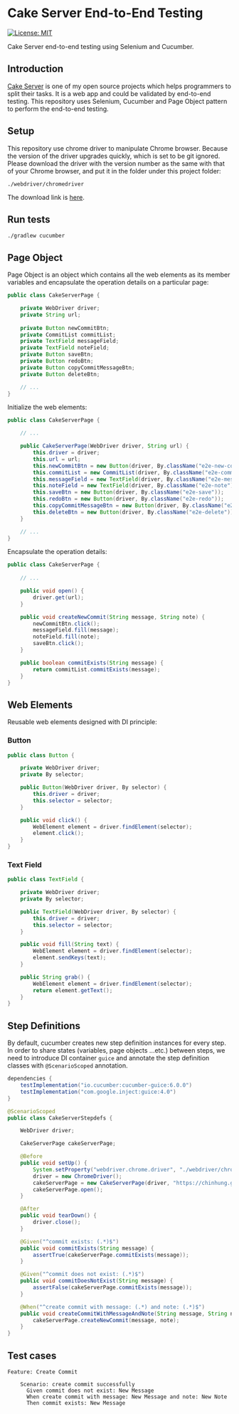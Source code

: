 # Cake Server End-to-End Testing

[![License: MIT](https://img.shields.io/badge/License-MIT-yellow.svg)](https://github.com/chinhung/pointwave/blob/master/LICENSE)

Cake Server end-to-end testing using Selenium and Cucumber.

## Introduction

[Cake Server](https://github.com/chinhung/cakeserver) is one of my open source projects which helps programmers to split their tasks. It is a web app and could be validated by end-to-end testing. This repository uses Selenium, Cucumber and Page Object pattern to perform the end-to-end testing.

## Setup

This repository use chrome driver to manipulate Chrome browser. Because the version of the driver upgrades quickly, which is set to be git ignored. Please download the driver with the version number as the same with that of your Chrome browser, and put it in the folder under this project folder: 
```
./webdriver/chromedriver
```

The download link is [here](https://chromedriver.chromium.org/downloads).

## Run tests
```
./gradlew cucumber
```

## Page Object

Page Object is an object which contains all the web elements as its member variables and encapsulate the operation details on a particular page:
```java
public class CakeServerPage {

    private WebDriver driver;
    private String url;
    
    private Button newCommitBtn;
    private CommitList commitList;
    private TextField messageField;
    private TextField noteField;
    private Button saveBtn;
    private Button redoBtn;
    private Button copyCommitMessageBtn;
    private Button deleteBtn;

    // ...
}
```

Initialize the web elements:
```java
public class CakeServerPage {

    // ...

    public CakeServerPage(WebDriver driver, String url) {
        this.driver = driver;
        this.url = url;
        this.newCommitBtn = new Button(driver, By.className("e2e-new-commit"));
        this.commitList = new CommitList(driver, By.className("e2e-commit-message"), By.className("e2e-commit-note"));
        this.messageField = new TextField(driver, By.className("e2e-message"));
        this.noteField = new TextField(driver, By.className("e2e-note"));
        this.saveBtn = new Button(driver, By.className("e2e-save"));
        this.redoBtn = new Button(driver, By.className("e2e-redo"));
        this.copyCommitMessageBtn = new Button(driver, By.className("e2e-copy-commit-message"));
        this.deleteBtn = new Button(driver, By.className("e2e-delete"));
    }

    // ...
}
```
Encapsulate the operation details:
```java
public class CakeServerPage {
    
    // ...

    public void open() {
        driver.get(url);
    }

    public void createNewCommit(String message, String note) {
        newCommitBtn.click();
        messageField.fill(message);
        noteField.fill(note);
        saveBtn.click();
    }

    public boolean commitExists(String message) {
        return commitList.commitExists(message);
    }
}
```

## Web Elements

Reusable web elements designed with DI principle:

### Button
```java
public class Button {

    private WebDriver driver;
    private By selector;

    public Button(WebDriver driver, By selector) {
        this.driver = driver;
        this.selector = selector;
    }

    public void click() {
        WebElement element = driver.findElement(selector);
        element.click();
    }
}
```

### Text Field
```java
public class TextField {

    private WebDriver driver;
    private By selector;

    public TextField(WebDriver driver, By selector) {
        this.driver = driver;
        this.selector = selector;
    }

    public void fill(String text) {
        WebElement element = driver.findElement(selector);
        element.sendKeys(text);
    }

    public String grab() {
        WebElement element = driver.findElement(selector);
        return element.getText();
    }
}
```

## Step Definitions

By default, cucumber creates new step definition instances for every step. In order to share states (variables, page objects ...etc.) between steps, we need to introduce DI container `guice` and annotate the step definition classes with `@ScenarioScoped` annotation.

```groovy
dependencies {
    testImplementation("io.cucumber:cucumber-guice:6.0.0")
    testImplementation("com.google.inject:guice:4.0")
}
```

```java
@ScenarioScoped
public class CakeServerStepdefs {

    WebDriver driver;

    CakeServerPage cakeServerPage;

    @Before
    public void setUp() {
        System.setProperty("webdriver.chrome.driver", "./webdriver/chromedriver");
        driver = new ChromeDriver();
        cakeServerPage = new CakeServerPage(driver, "https://chinhung.github.io/cakeserver/");
        cakeServerPage.open();
    }

    @After
    public void tearDown() {
        driver.close();
    }

    @Given("^commit exists: (.*)$")
    public void commitExists(String message) {
        assertTrue(cakeServerPage.commitExists(message));
    }

    @Given("^commit does not exist: (.*)$")
    public void commitDoesNotExist(String message) {
        assertFalse(cakeServerPage.commitExists(message));
    }

    @When("^create commit with message: (.*) and note: (.*)$")
    public void createCommitWithMessageAndNote(String message, String note) {
        cakeServerPage.createNewCommit(message, note);
    }
}
```

## Test cases

```gherkin
Feature: Create Commit

    Scenario: create commit successfully
      Given commit does not exist: New Message
      When create commit with message: New Message and note: New Note
      Then commit exists: New Message
```